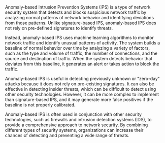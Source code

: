Anomaly-based Intrusion Prevention Systems (IPS) is a type of network security system that detects and blocks suspicious network traffic by analyzing normal patterns of network behavior and identifying deviations from those patterns. Unlike signature-based IPS, anomaly-based IPS does not rely on pre-defined signatures to identify threats.

Instead, anomaly-based IPS uses machine learning algorithms to monitor network traffic and identify unusual patterns of activity. The system builds a baseline of normal behavior over time by analyzing a variety of factors, such as the type and volume of traffic, the number of connections, and the source and destination of traffic. When the system detects behavior that deviates from this baseline, it generates an alert or takes action to block the traffic.

Anomaly-based IPS is useful in detecting previously unknown or "zero-day" attacks because it does not rely on pre-existing signatures. It can also be effective in detecting insider threats, which can be difficult to detect using other security technologies. However, it can be more complex to implement than signature-based IPS, and it may generate more false positives if the baseline is not properly calibrated.

Anomaly-based IPS is often used in conjunction with other security technologies, such as firewalls and intrusion detection systems (IDS), to provide a comprehensive approach to network security. By combining different types of security systems, organizations can increase their chances of detecting and preventing a wide range of threats.